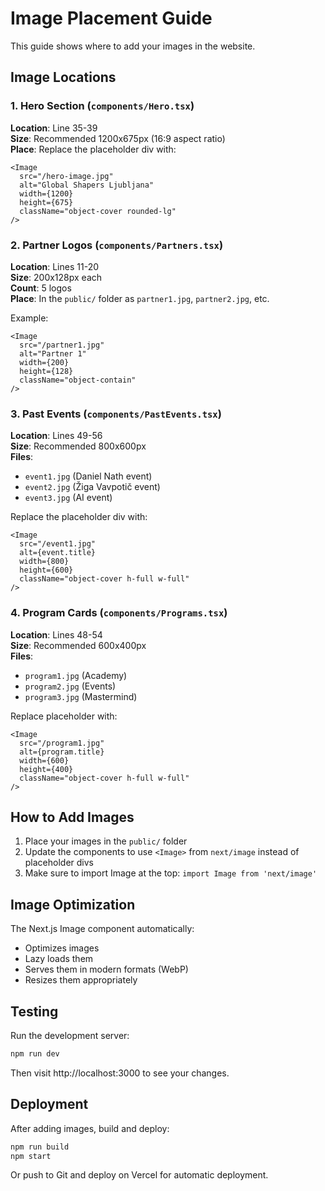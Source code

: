 # Image Placement Guide

This guide shows where to add your images in the website.

## Image Locations

### 1. Hero Section (`components/Hero.tsx`)
**Location**: Line 35-39  
**Size**: Recommended 1200x675px (16:9 aspect ratio)  
**Place**: Replace the placeholder div with:
```tsx
<Image
  src="/hero-image.jpg"
  alt="Global Shapers Ljubljana"
  width={1200}
  height={675}
  className="object-cover rounded-lg"
/>
```

### 2. Partner Logos (`components/Partners.tsx`)
**Location**: Lines 11-20  
**Size**: 200x128px each  
**Count**: 5 logos  
**Place**: In the `public/` folder as `partner1.jpg`, `partner2.jpg`, etc.

Example:
```tsx
<Image
  src="/partner1.jpg"
  alt="Partner 1"
  width={200}
  height={128}
  className="object-contain"
/>
```

### 3. Past Events (`components/PastEvents.tsx`)
**Location**: Lines 49-56  
**Size**: Recommended 800x600px  
**Files**: 
- `event1.jpg` (Daniel Nath event)
- `event2.jpg` (Žiga Vavpotič event)  
- `event3.jpg` (AI event)

Replace the placeholder div with:
```tsx
<Image
  src="/event1.jpg"
  alt={event.title}
  width={800}
  height={600}
  className="object-cover h-full w-full"
/>
```

### 4. Program Cards (`components/Programs.tsx`)
**Location**: Lines 48-54  
**Size**: Recommended 600x400px  
**Files**:
- `program1.jpg` (Academy)
- `program2.jpg` (Events)
- `program3.jpg` (Mastermind)

Replace placeholder with:
```tsx
<Image
  src="/program1.jpg"
  alt={program.title}
  width={600}
  height={400}
  className="object-cover h-full w-full"
/>
```

## How to Add Images

1. Place your images in the `public/` folder
2. Update the components to use `<Image>` from `next/image` instead of placeholder divs
3. Make sure to import Image at the top: `import Image from 'next/image'`

## Image Optimization

The Next.js Image component automatically:
- Optimizes images
- Lazy loads them
- Serves them in modern formats (WebP)
- Resizes them appropriately

## Testing

Run the development server:
```bash
npm run dev
```

Then visit http://localhost:3000 to see your changes.

## Deployment

After adding images, build and deploy:
```bash
npm run build
npm start
```

Or push to Git and deploy on Vercel for automatic deployment.


